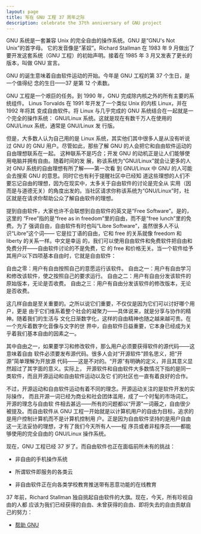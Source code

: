 ```yaml
---
layout: page
title: 写在 GNU 工程 37 周年之际
description: celebrate the 37th anniversary of GNU project
---
```



GNU 系统是一套兼容 Unix 的完全自由的操作系统。GNU 是“GNU's Not Unix”的首字母。
它的发音像是“革奴”。Richard Stallman 在 1983 年 9 月做出了要开发这套系统（GNU
工程）的初始声明。接着在 1985 年 3 月又发表了更长的版本，叫做 GNU 宣言。

GNU 的诞生意味着自由软件运动的开始。今年是 GNU 工程的第 37 个生日，是一个值得纪
念的生日——37 是第 12 个素数。

GNU 工程是一个艰巨的任务。到 1990 年，GNU 完成除内核之外的所有主要的系统组件。
Linus Torvalds 在 1991 年开发了一个类似 Unix 的内核 Linux，并在 1992 年将其
变成自由软件。将 Linux 与几乎完成的 GNU 系统结合在一起就是一个完全的操作系统：
GNU/Linux 系统。这就是现在有数千万人在使用的 GNU/Linux 系统，通常是 GNU/Linux 发
行版。

但是，大多数人认为自己用的是 Linux 系统，其实他们其中很多人是从没有听说过 GNU 的
GNU 用户。尽管如此，那些了解 GNU 的人会把它和自由软件运动的自由理想联系在一起。
这种联系不是巧合；开发 GNU 的动机正是让人们能够使用电脑并拥有自由。随着时间的发
展，称该系统为“GNU/Linux”就会让更多的人对 GNU 系统的自由理想有所了解——第一次看
到 GNU/Linux 中 GNU 的人可能会去搜索 GNU 的意思。同时它也有利于提醒社区中已经知
道这些理想的人们不要忘记自由的理想，因为在现实中，太多关于自由软件的讨论是完全从
实用（因而是与道德无关）的角度出发的。当社区请求你称该系统为“GNU/Linux”时，社
区就是在请求你帮助公众了解自由软件的理想。

提到自由软件，大家也许不会联想到自由软件的英文是“Free Software”。是的，这里的
“Free”指的是“free as in freedom”里的自由，而不是“free lunch”里的免费。为了
强调自由，自由软件有时也叫“Libre Software”，虽然很多人不认识“Libre”这个词——
它是拉丁语的自由，它和 free 的关系就像 freedom 和 liberty 的关系一样。中文是幸运
的，我们可以使用自由软件和免费软件把自由和免费分开——自由软件讨论的不是免费，它
的 free 和价格无关。当一个软件给予其用户以下四项基本自由时，它就是自由软件：

自由之零：用户有自由按照自己的意愿运行该软件。
自由之一：用户有自由学习和修改该软件，使之按照自己的要求运行。
自由之二：用户有自由分发该软件的原始版本，无论是否收费。
自由之三：用户有自由分发该软件的修改版本，无论是否收费。

这几样自由是至关重要的。之所以说它们重要，不仅仅是因为它们可以讨好哪个用户，更是
由于它们维系着整个社会的凝聚力——具体说来，就是分享与协作的精神。随着我们的生活与
文化日渐数字化，这样的自由精神也随之越来越可贵。在一个充斥着数字化音像与文字的世
界中，自由软件日益重要，它本身已经成为关乎着我们基本自由的因素之一。

其中自由之一，如果要学习和修改软件，那么用户必须要获得软件的源代码——这意味着自由
软件必须要发布源代码。很多人会对“开源软件”顾名思义，把“开源”简单理解为开放源
代码——这是不对的。“开源”有明确的定义，并且其意义显然超过了其字面的意义。实际上，
开源软件和自由软件大多数情况下指的是同一类软件，而且开源运动和自由软件运动以及它
们的社区也一直有着良好的合作。

不过，开源运动和自由软件运动有着不同的理念。开源运动关注的是软件开发的实际操作，
而且开源一词已经为商业和社会团体滥用，成了一个时髦的市场词汇。开源的理念与自由软
件相去甚远——所有的问题都以“开源”一词蔽之，自由很少被提及。而自由软件从 GNU
工程一开始就是以计算机用户的自由为目标，追求的是用户控制计算机而不是计算机控制用
户。正是因为自由软件坚持的是用户自由这一无法妥协的理想，才有了我们今天所有人——程
序员或者非程序员——都能够使用的完全自由的 GNU/Linux 操作系统。

现在，GNU 工程已经 37 岁了。而自由软件也正在面临前所未有的挑战：

* 非自由的手机操作系统

* 所谓软件即服务的各类云

* 非自由软件正在向各类学校教育推送带有恶意功能的在线教育

37 年前，Richard Stallman 独自挑起自由软件的大旗。现在，今天，所有珍视自由的人都
应该为我们已经获得的自由、未曾获得的自由、即将失去的自由贡献自己的努力：

* [帮助 GNU](https://www.gnu.org/help/help.html)
